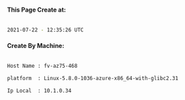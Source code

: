 
   
#### This Page Create at:

```bash

2021-07-22 - 12:35:26 UTC

```

#### Create By Machine:

```bash

Host Name : fv-az75-468

platform  : Linux-5.8.0-1036-azure-x86_64-with-glibc2.31

Ip Local  : 10.1.0.34

```


